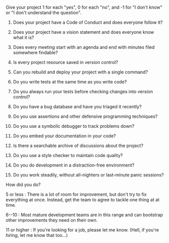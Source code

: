 ---
---

Give your project 1 for each "yes", 0 for each "no", and -1 for "I don't know"
or "I don't understand the question".

1.  Does your project have a Code of Conduct and does everyone follow it?

1.  Does your project have a vision statement and does everyone know what it is?

1.  Does every meeting start with an agenda and end with minutes filed somewhere findable?

1.  Is every project resource saved in version control?

1.  Can you rebuild and deploy your project with a single command?

1.  Do you write tests at the same time as you write code?

1.  Do you always run your tests before checking changes into version control?

1.  Do you have a bug database and have you triaged it recently?

1.  Do you use assertions and other defensive programming techniques?

1.  Do you use a symbolic debugger to track problems down?

1.  Do you embed your documentation in your code?

1.  Is there a searchable archive of discussions about the project?

1.  Do you use a style checker to maintain code quality?

1.  Do you do development in a distraction-free environment?

1.  Do you work steadily, without all-nighters or last-minute panic sessions?

How did you do?

5 or less
:   There is a lot of room for improvement, but don't try to fix everything at
    once.  Instead, get the team to agree to tackle one thing at at time.

6--10
:   Most mature development teams are in this range and can bootstrap other
    improvements they need on their own.

11 or higher
:   If you're looking for a job, please let me know.  (Hell, if you're *hiring*,
    let me know that too…)
